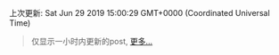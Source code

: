 
  
 上次更新: Sat Jun 29 2019 15:00:29 GMT+0000 (Coordinated Universal Time) 

 > 仅显示一小时内更新的post, [更多...](screenshots/)
  